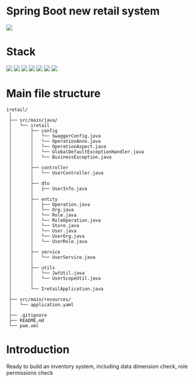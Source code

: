 # Spring Boot new retail system

![](https://img.shields.io/badge/build-success-brightgreen.svg)

# Stack

![](https://img.shields.io/badge/java_8-✓-blue.svg)
![](https://img.shields.io/badge/spring_boot-✓-blue.svg)
![](https://img.shields.io/badge/mysql-✓-blue.svg)
![](https://img.shields.io/badge/mybatis-✓-blue.svg)
![](https://img.shields.io/badge/pagehelper-✓-blue.svg)
![](https://img.shields.io/badge/jwt-✓-blue.svg)
![](https://img.shields.io/badge/swagger_2-✓-blue.svg)




# Main file structure

```
iretail/
 │
 ├── src/main/java/
 │   └── iretail
 │       ├── config
 │       │   └── SwaggerConfig.java
 │       │   └── OperationAnno.java
 │       │   └── OperationAspect.java
 │       │   └── GlobalDefaultExceptionHandler.java
 │       │   └── BusinessException.java
 │       │
 │       ├── controller
 │       │   └── UserController.java
 │       │
 │       ├── dto
 │       │   ├── UserInfo.java
 │       │
 │       ├── entity
 │       │   ├── Operation.java
 │       │   └── Org.java
 │       │   └── Role.java
 │       │   └── RoleOperation.java
 │       │   └── Store.java
 │       │   └── User.java
 │       │   └── UserOrg.java
 │       │   └── UserRole.java
 │       │
 │       ├── service
 │       │   └── UserService.java
 │       │
 │       ├── utils
 │       │   └── JwtUtil.java
 │       │   └── UserScopeUtil.java
 │       │
 │       └── IretailApplication.java
 │
 ├── src/main/resources/
 │   └── application.yaml
 │
 ├── .gitignore
 ├── README.md
 └── pom.xml
```

# Introduction

Ready to build an inventory system, including data dimension check, role permissions check

